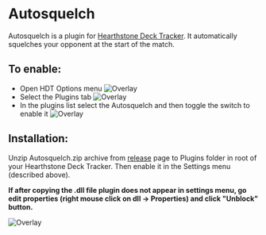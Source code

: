 # Autosquelch

Autosquelch is a plugin for [Hearthstone Deck Tracker].
It automatically squelches your opponent at the start of the match.

## To enable:
- Open HDT Options menu ![Overlay](http://screencast.com/t/qy4i8ySEq6J "options")
- Select the Plugins tab ![Overlay](http://screencast.com/t/sHQCbjYddqI "plugins")
- In the plugins list select the Autosquelch and then toggle the switch to enable it ![Overlay](http://screencast.com/t/HqAtHZXuFli "autosquelch")

## Installation:
Unzip Autosquelch.zip archive from [release] page to Plugins folder in root of your Hearthstone Deck Tracker.
Then enable it in the Settings menu (described above).

**If after copying the .dll file plugin does not appear in settings menu, go edit properties (right mouse click on dll -> Properties) and click "Unblock" button.**

![Overlay](http://i.imgur.com/QZ7w5nV.png "Unblocking dll")

[Hearthstone Deck Tracker]:https://github.com/Epix37/Hearthstone-Deck-Tracker
[release]:https://github.com/ko-vasilev/hearthstone-autosquelch/releases/latest
